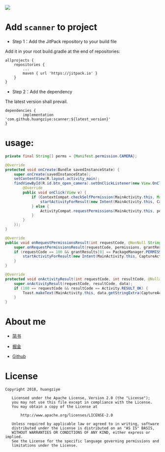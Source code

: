 [![](https://jitpack.io/v/huangziye/scanner.svg)](https://jitpack.io/#huangziye/scanner)

# Add ` scanner ` to project

- Step 1：Add the JitPack repository to your build file

Add it in your root build.gradle at the end of repositories:

```android
allprojects {
    repositories {
        ...
        maven { url 'https://jitpack.io' }
    }
}
```

- Step 2：Add the dependency

The latest version shall prevail.

```android
dependencies {
        implementation 'com.github.huangziye:scanner:${latest_version}'
}
```

# usage:

```java
private final String[] perms = {Manifest.permission.CAMERA};

@Override
protected void onCreate(Bundle savedInstanceState) {
    super.onCreate(savedInstanceState);
    setContentView(R.layout.activity_main);
    findViewById(R.id.btn_open_camera).setOnClickListener(new View.OnClickListener() {
        @Override
        public void onClick(View v) {
            if (ContextCompat.checkSelfPermission(MainActivity.this, Manifest.permission.CAMERA) == PackageManager.PERMISSION_GRANTED) {
                startActivityForResult(new Intent(MainActivity.this, CaptureActivity.class), 100);
            } else {
                ActivityCompat.requestPermissions(MainActivity.this, perms, 100);
            }
        }
    });
}

@Override
public void onRequestPermissionsResult(int requestCode, @NonNull String[] permissions, @NonNull int[] grantResults) {
    super.onRequestPermissionsResult(requestCode, permissions, grantResults);
    if (requestCode == 100 && grantResults[0] == PackageManager.PERMISSION_GRANTED) {
        startActivityForResult(new Intent(MainActivity.this, CaptureActivity.class), 100);
    }
}

@Override
protected void onActivityResult(int requestCode, int resultCode, @Nullable Intent data) {
    super.onActivityResult(requestCode, resultCode, data);
    if (100 == requestCode && resultCode == Activity.RESULT_OK) {
        Toast.makeText(MainActivity.this, data.getStringExtra(CaptureActivity.RESULT_DATA_KEY), Toast.LENGTH_SHORT).show();
    }
}
```



# About me


- [简书](https://user-gold-cdn.xitu.io/2018/7/26/164d5709442f7342)

- [掘金](https://juejin.im/user/5ad93382518825671547306b)

- [Github](https://github.com/huangziye)


# License

```
Copyright 2018, huangziye

   Licensed under the Apache License, Version 2.0 (the "License");
   you may not use this file except in compliance with the License.
   You may obtain a copy of the License at

       http://www.apache.org/licenses/LICENSE-2.0

   Unless required by applicable law or agreed to in writing, software
   distributed under the License is distributed on an "AS IS" BASIS,
   WITHOUT WARRANTIES OR CONDITIONS OF ANY KIND, either express or implied.
   See the License for the specific language governing permissions and
   limitations under the License.
```